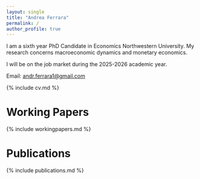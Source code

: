 ```yaml
---
layout: single
title: "Andrea Ferrara"
permalink: /
author_profile: true
---
```


I am a sixth year PhD Candidate in Economics Northwestern University. My research concerns macroeconomic dynamics and monetary economics.

I will be on the job market during the 2025-2026 academic year.

Email: andr.ferrara1@gmail.com

{% include cv.md %}

# Working Papers
{% include workingpapers.md %}  

# Publications
{% include publications.md %}
